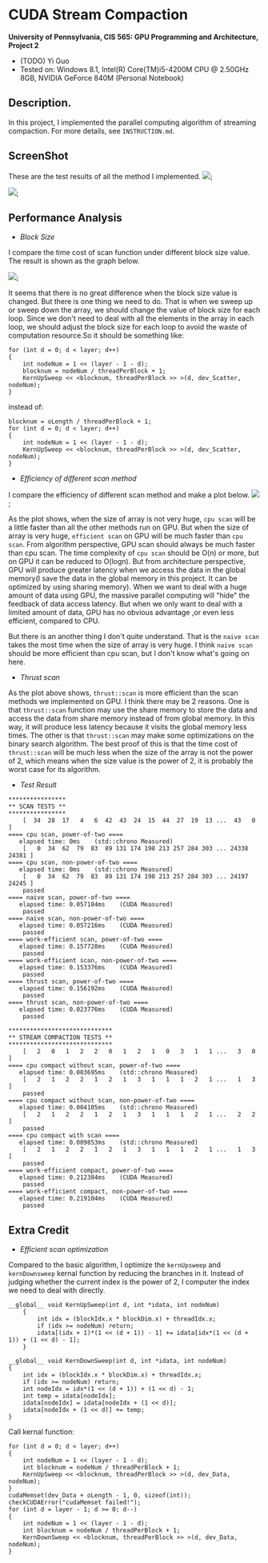 CUDA Stream Compaction
======================

**University of Pennsylvania, CIS 565: GPU Programming and Architecture, Project 2**

* (TODO) Yi Guo
* Tested on:  Windows 8.1, Intel(R) Core(TM)i5-4200M CPU @ 2.50GHz 8GB, NVIDIA GeForce 840M (Personal Notebook)

## Description.
In this project, I implemented the parallel computing algorithm of streaming compaction. For more details, see `INSTRUCTION.md`.

## ScreenShot
These are the test results of all the method I implemented.
![](./img/result1.png);

![](./img/result2.png);

## Performance Analysis

* *Block Size*

I compare the time cost of scan function under different block size value. The result is shown as the graph below.

![](./img/blocksizeComparison.png);

It seems that there is no great difference when the block size value is changed. But there is one thing we need to do. That is when we sweep up or sweep down the array, we should change the value of block size for each loop. Since we don't need to deal with all the elements in the array in each loop, we should adjust the block size for each loop to avoid the waste of computation resource.So it should be something like:

	for (int d = 0; d < layer; d++)
	{
		int nodeNum = 1 << (layer - 1 - d);
		blocknum = nodeNum / threadPerBlock + 1;
		KernUpSweep << <blocknum, threadPerBlock >> >(d, dev_Scatter, nodeNum);
	}

instead of: 

	blocknum = oLength / threadPerBlock + 1;
	for (int d = 0; d < layer; d++)
	{
		int nodeNum = 1 << (layer - 1 - d);		
		KernUpSweep << <blocknum, threadPerBlock >> >(d, dev_Scatter, nodeNum);
	}

* *Efficiency of different scan method*

I compare the efficiency of different scan method and make a plot below.
![](./img/ScanComparison.png);

As the plot shows, when the size of array is not very huge,  `cpu scan` will be a little faster than all the other methods run on GPU. But when the size of array is very huge, `efficient scan` on GPU will be much faster than `cpu scan`. From algorithm perspective, GPU scan should always be much faster than cpu scan. The time complexity of `cpu scan` should be O(n) or more, but on GPU it can be reduced to O(logn). But from architecture perspective, GPU will produce greater latency when we access the data in the global memory(I save the data in the global memory in this project. It can be optimized by using sharing memory). When we want to deal with a huge amount of data using GPU, the massive parallel computing will "hide" the feedback of data access latency. But when we only want to deal with a limited amount of data, GPU has no obvious advantage ,or even less efficient, compared to CPU. 

But there is an another thing I don't quite understand. That is the `naive scan` takes the most time when the size of array is very huge. I think `naive scan` should be more efficient than cpu scan, but I don't know what's going on here.

* *Thrust scan*

As the plot above shows, `thrust::scan` is more efficient than the scan methods we implemented on GPU. I think there may be 2 reasons. One is that `thrust::scan` function may use the share memory to store the data and access the data from share memory instead of from global memory. In this way, it will produce less latency because it visits the global memory less times. The other is that `thrust::scan` may make some optimizations on the binary search algorithm. The best proof of this is that the time cost of `thrust::scan` will be much less when the size of the array is not the power of 2, which means when the size value is the power of 2, it is probably the worst case for its algorithm.

* *Test Result*

```
****************
** SCAN TESTS **
****************
    [  34  28  17   4   6  42  43  24  15  44  27  19  13 ...  43   0 ]
==== cpu scan, power-of-two ====
   elapsed time: 0ms    (std::chrono Measured)
    [   0  34  62  79  83  89 131 174 198 213 257 284 303 ... 24338 24381 ]
==== cpu scan, non-power-of-two ====
   elapsed time: 0ms    (std::chrono Measured)
    [   0  34  62  79  83  89 131 174 198 213 257 284 303 ... 24197 24245 ]
    passed
==== naive scan, power-of-two ====
   elapsed time: 0.057184ms    (CUDA Measured)
    passed
==== naive scan, non-power-of-two ====
   elapsed time: 0.057216ms    (CUDA Measured)
    passed
==== work-efficient scan, power-of-two ====
   elapsed time: 0.157728ms    (CUDA Measured)
    passed
==== work-efficient scan, non-power-of-two ====
   elapsed time: 0.153376ms    (CUDA Measured)
    passed
==== thrust scan, power-of-two ====
   elapsed time: 0.156192ms    (CUDA Measured)
    passed
==== thrust scan, non-power-of-two ====
   elapsed time: 0.023776ms    (CUDA Measured)
    passed

*****************************
** STREAM COMPACTION TESTS **
*****************************
    [   2   0   1   2   2   0   1   2   1   0   3   1   1 ...   3   0 ]
==== cpu compact without scan, power-of-two ====
   elapsed time: 0.003695ms    (std::chrono Measured)
    [   2   1   2   2   1   2   1   3   1   1   1   2   1 ...   1   3 ]
    passed
==== cpu compact without scan, non-power-of-two ====
   elapsed time: 0.004105ms    (std::chrono Measured)
    [   2   1   2   2   1   2   1   3   1   1   1   2   1 ...   2   2 ]
    passed
==== cpu compact with scan ====
   elapsed time: 0.009853ms    (std::chrono Measured)
    [   2   1   2   2   1   2   1   3   1   1   1   2   1 ...   1   3 ]
    passed
==== work-efficient compact, power-of-two ====
   elapsed time: 0.212384ms    (CUDA Measured)
    passed
==== work-efficient compact, non-power-of-two ====
   elapsed time: 0.219104ms    (CUDA Measured)
    passed
```
## Extra Credit     

* *Efficient scan optimization*

Compared to the basic algorithm, I optimize the `kernUpsweep` and `kernDownsweep` kernal function by reducing the branches in it. Instead of judging whether the current index is the power of 2, I computer the index we need to deal with directly.

```
__global__ void KernUpSweep(int d, int *idata, int nodeNum)
	{
		int idx = (blockIdx.x * blockDim.x) + threadIdx.x;
		if (idx >= nodeNum)	return;
		idata[(idx + 1)*(1 << (d + 1)) - 1] += idata[idx*(1 << (d + 1)) + (1 << d) - 1];
	}

__global__ void KernDownSweep(int d, int *idata, int nodeNum)
{
	int idx = (blockIdx.x * blockDim.x) + threadIdx.x;
	if (idx >= nodeNum)	return;
	int nodeIdx = idx*(1 << (d + 1)) + (1 << d) - 1;
	int temp = idata[nodeIdx];
	idata[nodeIdx] = idata[nodeIdx + (1 << d)];
	idata[nodeIdx + (1 << d)] += temp;
}
```
	
Call kernal function:
```
for (int d = 0; d < layer; d++)
{
	int nodeNum = 1 << (layer - 1 - d);
	int blocknum = nodeNum / threadPerBlock + 1;
	KernUpSweep << <blocknum, threadPerBlock >> >(d, dev_Data, nodeNum);
}
cudaMemset(dev_Data + oLength - 1, 0, sizeof(int));
checkCUDAError("cudaMemset failed!");
for (int d = layer - 1; d >= 0; d--)
{
	int nodeNum = 1 << (layer - 1 - d);
	int blocknum = nodeNum / threadPerBlock + 1;
	KernDownSweep << <blocknum, threadPerBlock >> >(d, dev_Data, nodeNum);
}
```









